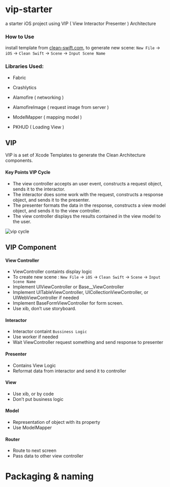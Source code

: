 # vip-starter
a starter iOS project using VIP ( View Interactor Presenter ) Architecture

### How to Use
install template from [clean-swift.com](https://clean-swift.com/), to generate new scene: `New File` -> `iOS` -> `Clean Swift` -> `Scene` -> `Input Scene Name`

### Libraries Used:
* Fabric
* Crashlytics

* Alamofire ( networking )
* AlamofireImage ( request image from server )
* ModelMapper ( mapping model )
* PKHUD ( Loading View )

## VIP
VIP is a set of Xcode Templates to generate the Clean Architecture components. 

#### Key Points VIP Cycle

* The view controller accepts an user event, constructs a request object, sends it to the interactor.
* The interactor does some work with the request, constructs a response object, and sends it to the presenter.
* The presenter formats the data in the response, constructs a view model object, and sends it to the view controller.
* The view controller displays the results contained in the view model to the user.

![vip cycle](https://cdn-images-1.medium.com/max/2000/1*QV4nxWPd_sbGhoWO-X7PfQ.png)

## VIP Component

#### View Controller
* ViewController containts display logic
* To create new scene : `New File` -> `iOS` -> `Clean Swift` -> `Scene` -> `Input Scene Name`
* Implement UIViewController or Base__ViewController
* Implement UITableViewController, UICollectionViewController, or UIWebViewController if needed
* Implement BaseFormViewController for form screen.
* Use xib, don’t use storyboard.

#### Interactor

* Interactor containt `Bussiness Logic` 
* Use worker if needed
* Wait ViewController request something and send response to presenter

#### Presenter

* Contains View Logic
* Reformat data from interactor and send it to controller

#### View

* Use xib, or by code
* Don’t put business logic

#### Model

* Representation of object with its property
* Use ModelMapper

#### Router

* Route to next screen
* Pass data to other view controller



# Packaging & naming


